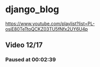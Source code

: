 # django_blog

https://www.youtube.com/playlist?list=PL-osiE80TeTtoQCKZ03TU5fNfx2UY6U4p

## Video 12/17

### Paused at 00:02:39

